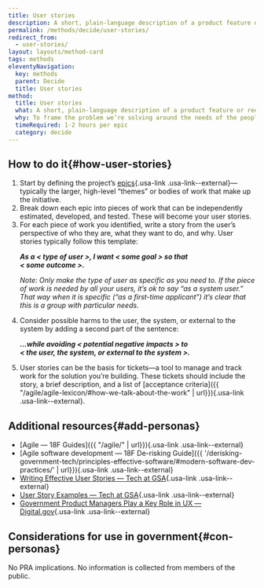 ```yaml
---
title: User stories
description: A short, plain-language description of a product feature or requirement written from the perspective of the user.
permalink: /methods/decide/user-stories/
redirect_from:
  - user-stories/
layout: layouts/method-card
tags: methods
eleventyNavigation:
  key: methods
  parent: Decide
  title: User stories
method:
  title: User stories
  what: A short, plain-language description of a product feature or requirement written from the perspective of the user.
  why: To frame the problem we’re solving around the needs of the people who will use the product, rather than the limitations of the technology or the program or agency overseeing it. User stories help us break down a large development effort into smaller, more manageable slices so that we can track progress, plan sprints, and prioritize work around user impact. They also encourage us to talk about features in plain language and make the discussions (and solutions) more accessible.
  timeRequired: 1-2 hours per epic
  category: decide
---
```


## How to do it{#how-user-stories}
1. Start by defining the project’s [epics](https://tech.gsa.gov/guides/glossary/#epic){.usa-link .usa-link--external}—typically the larger, high-level “themes” or bodies of work that make up the initiative.
1. Break down each epic into pieces of work that can be independently estimated, developed, and tested. These will become your user stories.
1. For each piece of work you identified, write a story from the user’s perspective of who they are, what they want to do, and why. User stories typically follow this template:
    <p>
      <b><em>As a < type of user >, I want < some goal > so that </br> < some outcome >.</em></b>
    </p>
    <p>
      <em>Note: Only make the type of user as specific as you need to. If the piece of work is needed by all your users, it’s ok to say “as a system user.” That way when it is specific (“as a first-time applicant”) it’s clear that this is a group with particular needs.</em>
    </p>
1. Consider possible harms to the user, the system, or external to the system by adding a second part of the sentence:
    <p>
      <b><em>…while avoiding < potential negative impacts > to </br> < the user, the system, or external to the system >.</em></b>
    </p>
1. User stories can be the basis for tickets—a tool to manage and track work for the solution you’re building. These tickets should include the story, a brief description, and a list of [acceptance criteria]({{ "/agile/agile-lexicon/#how-we-talk-about-the-work" | url}}){.usa-link .usa-link--external}.


<section class="method--section method--section--additional-resources" markdown="1">

## Additional resources{#add-personas}

- [Agile — 18F Guides]({{ "/agile/" | url}}){.usa-link .usa-link--external}
- [Agile software development — 18F De-risking Guide]({{ '/derisking-government-tech/principles-effective-software/#modern-software-dev-practices/' | url}}){.usa-link .usa-link--external}
- [Writing Effective User Stories — Tech at GSA](https://tech.gsa.gov/guides/effective_user_stories/){.usa-link .usa-link--external}
- [User Story Examples — Tech at GSA](https://tech.gsa.gov/guides/user_story_example/){.usa-link .usa-link--external}
- [Government Product Managers Play a Key Role in UX — Digital.gov](https://digital.gov/2015/11/27/government-product-managers-play-a-key-role-in-ux/){.usa-link .usa-link--external}

</section>

<section class="method--section method--section--government-considerations" markdown="1" >

## Considerations for use in government{#con-personas}

No PRA implications. No information is collected from members of the public.
</section>
